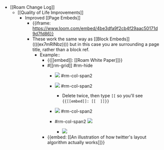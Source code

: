 - [[Roam Change Log]]
    - [[Quality of Life Improvements]]
        - Improved [[Page Embeds]]
            - {{iframe: https://www.loom.com/embed/4be3dfa9f2cb4f29aac50171d9d7fd86}}
            - These work the same way as [[Block Embeds]] ((((ex7mRINbz)))) but in this case you are surrounding a page title, rather than a block ref.
                - Example::
                    - {{[[embed]]: [[Roam White Paper]]}}
                    - #[[rm-grid]] #rm-hide
                        - ![](https://firebasestorage.googleapis.com/v0/b/firescript-577a2.appspot.com/o/imgs%2Fapp%2Fhelp%2Fgxnp0jpCqH.png?alt=media&token=ee3c1795-5dc7-4b25-8333-d8efe39be3e5) #rm-col-span2
                        - ![](https://firebasestorage.googleapis.com/v0/b/firescript-577a2.appspot.com/o/imgs%2Fapp%2Fhelp%2FbqnV5BPlON.png?alt=media&token=3fdf23f6-f358-455b-8946-502540727132) #rm-col-span2

                            - Delete twice, then type `[[` so you'll see `{{[[embed]]: [[  ]]}}`
                        - ![](https://firebasestorage.googleapis.com/v0/b/firescript-577a2.appspot.com/o/imgs%2Fapp%2Fhelp%2F3qyDR4JjXA.png?alt=media&token=d63a6dd4-a6d4-4876-8434-9f42bc4c0ecf) #rm-col-span2
                        - #rm-col-span2 ![](https://firebasestorage.googleapis.com/v0/b/firescript-577a2.appspot.com/o/imgs%2Fapp%2Fhelp%2F4gJRv7mqBi.png?alt=media&token=4ebdc7fb-4c4e-4298-84e3-f332aaf3028f)
                            - ![](https://firebasestorage.googleapis.com/v0/b/firescript-577a2.appspot.com/o/imgs%2Fapp%2Fhelp%2Fg9TI14A1ee.png?alt=media&token=0fdac536-cc37-4e49-92e5-0bc9939155bd)
                    - {{embed: [[An illustration of how twitter's layout algorithm actually works]]}}
